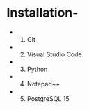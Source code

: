 # Installation-

* 1) Git

* 2) Visual Studio Code

* 3) Python 

* 4) Notepad++

* 5) PostgreSQL 15
